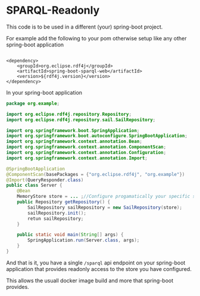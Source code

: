 # SPARQL-Readonly

This code is to be used in a different (your) spring-boot project.

For example add the following to your pom otherwise setup like any other
spring-boot application

```

<dependency>
	<groupId>org.eclipse.rdf4j</groupId>
	<artifactId>spring-boot-sparql-web</artifactId>
	<version>${rdf4j.version}</version>
</dependency>

```

In your spring-boot application

```java
package org.example;

import org.eclipse.rdf4j.repository.Repository;
import org.eclipse.rdf4j.repository.sail.SailRepository;

import org.springframework.boot.SpringApplication;
import org.springframework.boot.autoconfigure.SpringBootApplication;
import org.springframework.context.annotation.Bean;
import org.springframework.context.annotation.ComponentScan;
import org.springframework.context.annotation.Configuration;
import org.springframework.context.annotation.Import;

@SpringBootApplication
@ComponentScan(basePackages = {"org.eclipse.rdf4j", "org.example"})
@Import(QueryResponder.class)
public class Server {
	@Bean
	MemoryStore store = ... ;//Configure progamatically your specific store
	public Repository getRepository() {
		SailRepository sailRepository = new SailRepository(store);
		sailRepository.init();
		retun sailRepository;
	}

	public static void main(String[] args) {
		SpringApplication.run(Server.class, args);
	}
}

```

And that is it, you have a single `/sparql` api endpoint on your spring-boot application
that provides readonly access to the store you have configured.

This allows the usuall docker image build and more that spring-boot provides.

